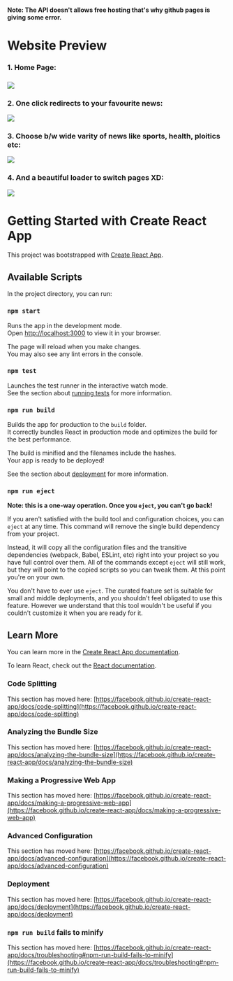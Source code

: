 <h4>Note: The API doesn't allows free hosting that's why github pages is giving some error.</h4>

<h1>Website Preview</h1>

<h3>1. Home Page:<h3>
<img src="https://user-images.githubusercontent.com/56889369/149119916-9f2d80db-1fcf-4d29-b31d-4e085ef35748.JPG"> 

<h3>2. One click redirects to your favourite news:</h3>
<img src="https://user-images.githubusercontent.com/56889369/149119923-77e60507-43dc-4557-9a86-7c97152cf1ad.JPG"> 

 <h3>3. Choose b/w wide varity of news like sports, health, ploitics etc:</h3>
<img src="https://user-images.githubusercontent.com/56889369/149119939-2c4aa71d-59e4-4fef-bf96-a425b4d6448f.JPG"> 

 <h3>4. And a beautiful loader to switch pages XD:</h3>
<img src="https://user-images.githubusercontent.com/56889369/149119965-6fb69c68-29bf-4957-a7cf-1c64c152a59c.JPG"> 


<!-- ![1](https://user-images.githubusercontent.com/56889369/149119916-9f2d80db-1fcf-4d29-b31d-4e085ef35748.JPG)
![2](https://user-images.githubusercontent.com/56889369/149119923-77e60507-43dc-4557-9a86-7c97152cf1ad.JPG)

  ![3](https://user-images.githubusercontent.com/56889369/149119939-2c4aa71d-59e4-4fef-bf96-a425b4d6448f.JPG)

  ![4](https://user-images.githubusercontent.com/56889369/149119965-6fb69c68-29bf-4957-a7cf-1c64c152a59c.JPG) -->

  
  

# Getting Started with Create React App

This project was bootstrapped with [Create React App](https://github.com/facebook/create-react-app).

## Available Scripts

In the project directory, you can run:

### `npm start`

Runs the app in the development mode.\
Open [http://localhost:3000](http://localhost:3000) to view it in your browser.

The page will reload when you make changes.\
You may also see any lint errors in the console.

### `npm test`

Launches the test runner in the interactive watch mode.\
See the section about [running tests](https://facebook.github.io/create-react-app/docs/running-tests) for more information.

### `npm run build`

Builds the app for production to the `build` folder.\
It correctly bundles React in production mode and optimizes the build for the best performance.

The build is minified and the filenames include the hashes.\
Your app is ready to be deployed!

See the section about [deployment](https://facebook.github.io/create-react-app/docs/deployment) for more information.

### `npm run eject`

**Note: this is a one-way operation. Once you `eject`, you can't go back!**

If you aren't satisfied with the build tool and configuration choices, you can `eject` at any time. This command will remove the single build dependency from your project.

Instead, it will copy all the configuration files and the transitive dependencies (webpack, Babel, ESLint, etc) right into your project so you have full control over them. All of the commands except `eject` will still work, but they will point to the copied scripts so you can tweak them. At this point you're on your own.

You don't have to ever use `eject`. The curated feature set is suitable for small and middle deployments, and you shouldn't feel obligated to use this feature. However we understand that this tool wouldn't be useful if you couldn't customize it when you are ready for it.

## Learn More

You can learn more in the [Create React App documentation](https://facebook.github.io/create-react-app/docs/getting-started).

To learn React, check out the [React documentation](https://reactjs.org/).

### Code Splitting

This section has moved here: [https://facebook.github.io/create-react-app/docs/code-splitting](https://facebook.github.io/create-react-app/docs/code-splitting)

### Analyzing the Bundle Size

This section has moved here: [https://facebook.github.io/create-react-app/docs/analyzing-the-bundle-size](https://facebook.github.io/create-react-app/docs/analyzing-the-bundle-size)

### Making a Progressive Web App

This section has moved here: [https://facebook.github.io/create-react-app/docs/making-a-progressive-web-app](https://facebook.github.io/create-react-app/docs/making-a-progressive-web-app)

### Advanced Configuration

This section has moved here: [https://facebook.github.io/create-react-app/docs/advanced-configuration](https://facebook.github.io/create-react-app/docs/advanced-configuration)

### Deployment

This section has moved here: [https://facebook.github.io/create-react-app/docs/deployment](https://facebook.github.io/create-react-app/docs/deployment)

### `npm run build` fails to minify

This section has moved here: [https://facebook.github.io/create-react-app/docs/troubleshooting#npm-run-build-fails-to-minify](https://facebook.github.io/create-react-app/docs/troubleshooting#npm-run-build-fails-to-minify)
